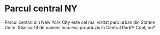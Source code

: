 # Parcul central NY

Parcul central din New York City este cel mai vizitat parc urban din Statele
Unite. Stiai ca 18 de oameni locuiesc propriuzis în Central Park?! Cool, nu?
